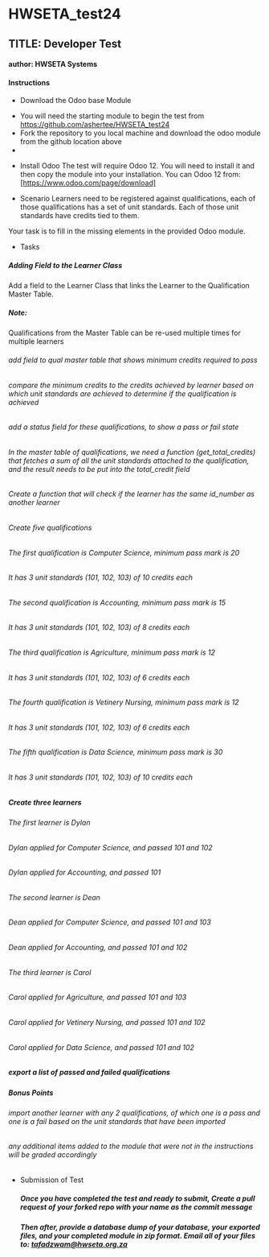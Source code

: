 # HWSETA_test24
## TITLE: Developer Test
#### author: HWSETA Systems





#### Instructions
* Download the Odoo base Module
- You will need the starting module to begin the test from https://github.com/ashertee/HWSETA_test24
- Fork the repository to you local machine and download the odoo module from the github location above
- 
* Install Odoo
 The test will require Odoo 12. You will need to install it and then copy the module into your installation.
 You can Odoo 12 from:
[https://www.odoo.com/page/download]
 
* Scenario
Learners need to be registered against qualifications, each of those qualifications has a set of unit standards.
Each of those unit standards have credits tied to them.

Your task is to fill in the missing elements in the provided Odoo module.
* Tasks
##### Adding Field to the Learner Class
Add a field to the Learner Class that links the Learner to the Qualification Master Table.
##### Note:
Qualifications from the Master Table can be re-used multiple times for multiple learners
###### add field to qual master table that shows minimum credits required to pass
###### compare the minimum credits to the credits achieved by learner based on which unit standards are achieved to determine if the qualification is achieved
###### add a status field for these qualifications, to show a pass or fail state
###### In the master table of qualifications, we need a function (get_total_credits) that fetches a sum of all the unit standards attached to the qualification, and the result needs to be put into the total_credit field
###### Create a function that will check if the learner has the same id_number as another learner 
###### Create five qualifications
###### The first qualification is Computer Science, minimum pass mark is 20
###### It has 3 unit standards (101, 102, 103) of 10 credits each
###### The second qualification is Accounting, minimum pass mark is 15
###### It has 3 unit standards (101, 102, 103) of 8 credits each
###### The third qualification is Agriculture, minimum pass mark is 12
###### It has 3 unit standards (101, 102, 103) of 6 credits each
###### The fourth qualification is Vetinery Nursing, minimum pass mark is 12
###### It has 3 unit standards (101, 102, 103) of 6 credits each
###### The fifth qualification is Data Science, minimum pass mark is 30
###### It has 3 unit standards (101, 102, 103) of 10 credits each


##### Create three learners

###### The first learner is Dylan
###### Dylan applied for Computer Science, and passed 101 and 102
###### Dylan applied for Accounting, and passed 101
###### The second learner is Dean
###### Dean applied for Computer Science, and passed 101 and 103
###### Dean applied for Accounting, and passed 101 and 102
###### The third learner is Carol
###### Carol applied for Agriculture, and passed 101 and 103
###### Carol applied for Vetinery Nursing, and passed 101 and 102
###### Carol applied for Data Science, and passed 101 and 102
##### export a list of passed and failed qualifications

    
##### Bonus Points
###### import another learner with any 2 qualifications, of which one is a pass and one is a fail based on the unit standards that have been imported
###### any additional items added to the module that were not in the instructions will be graded accordingly

* Submission of Test
  ##### Once you have completed the test and ready to submit, Create a pull request of your forked repo with your name as the commit message
  ##### Then after, provide a database dump of your database, your exported files, and your completed module in zip format. Email all of your files to: tafadzwam@hwseta.org.za
